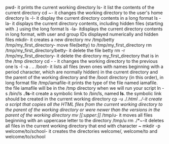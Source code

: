 pwd- it prints the current working directory
ls- it list the contents of the current directory
cd ~- it changes the working directory to the user's home directory
ls -l- it display the current directory contents in a long format
ls -la- it displays the current directory contents, including hidden files (starting with .) using the long format
ls -la- itdisplays the current directory contents in long format, with user and group IDs displayed numerically and hidden files
mkdir- it creates a new directory
mv /tmp/betty /tmp/my_first_directory- move file(betty) to /tmp/my_first_directory
rm /tmp/my_first_directory/betty- it delete the file betty
rm -r /tmp/my_first_directory- it delete the directory my_first_directory that is in the /tmp directory
cd - - it changes the working directory to the previous one
ls -l -a . .. /boot- it lists all files (even ones with names beginning with a period character, which are normally hidden) in the current directory and the parent of the working directory and the /boot directory (in this order), in long format
file /tmp/iamafile-it prints the type of the file named iamafile. the file iamafile will be in the /tmp directory when we will run your script
ln -s /bin/ls ./__ls__-it create a symbolic limk to /bin/ls, named __ls__. the symbolic link should be created in the current working directory
cp -u ./*.html ../-it create a script that copies all the HTML files from the current working directory to the parent of the working directory or were newer than the versions in the parent of the working directory
mv [[:upper:]]* /tmp/u- it moves all files beginning with an uppercase letter to the directory /tmp/u
rm ./*~-it deletes all files in the current working directory that end with character ~
mkdir -p welcome/to/school- it creates the directories welcome/, welcome/to and welcome/to/school
